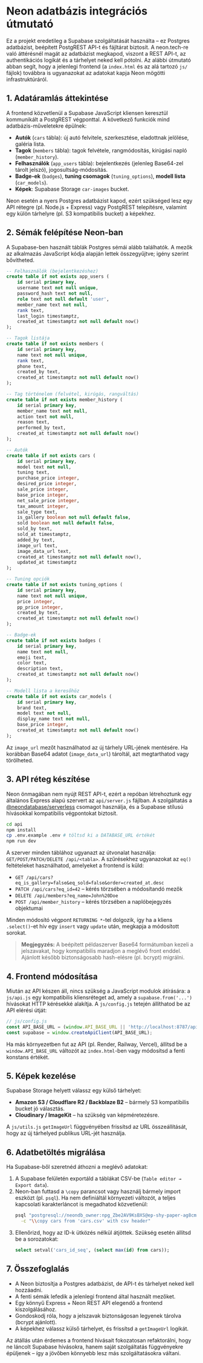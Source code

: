 # Neon adatbázis integrációs útmutató

Ez a projekt eredetileg a Supabase szolgáltatását használta – ez Postgres adatbázist, beépített PostgREST API-t és fájltárat biztosít. A neon.tech-re való áttérésnél magát az adatbázist megkapod, viszont a REST API-t, az authentikációs logikát és a tárhelyet neked kell pótolni. Az alábbi útmutató abban segít, hogy a jelenlegi frontend (a `index.html` és az alá tartozó `js/` fájlok) továbbra is ugyanazokat az adatokat kapja Neon mögötti infrastruktúráról.

## 1. Adatáramlás áttekintése

A frontend közvetlenül a Supabase JavaScript kliensen keresztül kommunikált a PostgREST végponttal. A következő funkciók mind adatbázis-műveletekre épülnek:

- **Autók** (`cars` tábla): új autó felvitele, szerkesztése, eladottnak jelölése, galéria lista.
- **Tagok** (`members` tábla): tagok felvétele, rangmódosítás, kirúgási napló (`member_history`).
- **Felhasználók** (`app_users` tábla): bejelentkezés (jelenleg Base64-zel tárolt jelszó), jogosultság-módosítás.
- **Badge-ek** (`badges`), **tuning csomagok** (`tuning_options`), **modell lista** (`car_models`).
- **Képek**: Supabase Storage `car-images` bucket.

Neon esetén a nyers Postgres adatbázist kapod, ezért szükséged lesz egy API rétegre (pl. Node.js + Express) vagy PostgREST telepítésre, valamint egy külön tárhelyre (pl. S3 kompatibilis bucket) a képekhez.

## 2. Sémák felépítése Neon-ban

A Supabase-ben használt táblák Postgres sémái alább találhatók. A mezők az alkalmazás JavaScript kódja alapján lettek összegyűjtve; igény szerint bővítheted.

```sql
-- Felhasználók (bejelentkezéshez)
create table if not exists app_users (
    id serial primary key,
    username text not null unique,
    password_hash text not null,
    role text not null default 'user',
    member_name text not null,
    rank text,
    last_login timestamptz,
    created_at timestamptz not null default now()
);

-- Tagok listája
create table if not exists members (
    id serial primary key,
    name text not null unique,
    rank text,
    phone text,
    created_by text,
    created_at timestamptz not null default now()
);

-- Tag történelem (felvétel, kirúgás, rangváltás)
create table if not exists member_history (
    id serial primary key,
    member_name text not null,
    action text not null,
    reason text,
    performed_by text,
    created_at timestamptz not null default now()
);

-- Autók
create table if not exists cars (
    id serial primary key,
    model text not null,
    tuning text,
    purchase_price integer,
    desired_price integer,
    sale_price integer,
    base_price integer,
    net_sale_price integer,
    tax_amount integer,
    sale_type text,
    is_gallery boolean not null default false,
    sold boolean not null default false,
    sold_by text,
    sold_at timestamptz,
    added_by text,
    image_url text,
    image_data_url text,
    created_at timestamptz not null default now(),
    updated_at timestamptz
);

-- Tuning opciók
create table if not exists tuning_options (
    id serial primary key,
    name text not null unique,
    price integer,
    pp_price integer,
    created_by text,
    created_at timestamptz not null default now()
);

-- Badge-ek
create table if not exists badges (
    id serial primary key,
    name text not null,
    emoji text,
    color text,
    description text,
    created_at timestamptz not null default now()
);

-- Modell lista a keresőhöz
create table if not exists car_models (
    id serial primary key,
    brand text,
    model text not null,
    display_name text not null,
    base_price integer,
    created_at timestamptz not null default now()
);
```

Az `image_url` mezőt használhatod az új tárhely URL-jének mentésére. Ha korábban Base64 adatot (`image_data_url`) tároltál, azt megtarthatod vagy törölheted.

## 3. API réteg készítése

Neon önmagában nem nyújt REST API-t, ezért a repóban létrehoztunk egy általános Express alapú szervert az `api/server.js` fájlban. A szolgáltatás a [@neondatabase/serverless](https://github.com/neondatabase/serverless) csomagot használja, és a Supabase stílusú hívásokkal kompatibilis végpontokat biztosít.

```bash
cd api
npm install
cp .env.example .env # töltsd ki a DATABASE_URL értékét
npm run dev
```

A szerver minden táblához ugyanazt az útvonalat használja: `GET/POST/PATCH/DELETE /api/<tabla>`. A szűrésekhez ugyanazokat az `eq()` feltételeket használhatod, amelyeket a frontend is küld:

- `GET /api/cars?eq_is_gallery=false&eq_sold=false&order=created_at.desc`
- `PATCH /api/cars?eq_id=42` – kérés törzsében a módosítandó mezők
- `DELETE /api/members?eq_name=John%20Doe`
- `POST /api/member_history` – kérés törzsében a naplóbejegyzés objektumai

Minden módosító végpont `RETURNING *`-tel dolgozik, így ha a kliens `.select()`-et hív egy `insert` vagy `update` után, megkapja a módosított sorokat.

> **Megjegyzés:** A beépített példaszerver Base64 formátumban kezeli a jelszavakat, hogy kompatibilis maradjon a meglévő front enddel. Ajánlott később biztonságosabb hash-elésre (pl. bcrypt) migrálni.


## 4. Frontend módosítása

Miután az API készen áll, nincs szükség a JavaScript modulok átírására: a `js/api.js` egy kompatibilis kliensréteget ad, amely a `supabase.from('...')` hívásokat HTTP kérésekké alakítja. A `js/config.js` tetején állíthatod be az API elérési útját:

```js
// js/config.js
const API_BASE_URL = (window.API_BASE_URL || 'http://localhost:8787/api').replace(/\/$/, '');
const supabase = window.createApiClient(API_BASE_URL);
```

Ha más környezetben fut az API (pl. Render, Railway, Vercel), állítsd be a `window.API_BASE_URL` változót az `index.html`-ben vagy módosítsd a fenti konstans értékét.


## 5. Képek kezelése

Supabase Storage helyett válassz egy külső tárhelyet:

- **Amazon S3 / Cloudflare R2 / Backblaze B2** – bármely S3 kompatibilis bucket jó választás.
- **Cloudinary / ImageKit** – ha szükség van képméretezésre.

A `js/utils.js` `getImageUrl` függvényében frissítsd az URL összeállítását, hogy az új tárhelyed publikus URL-jét használja.

## 6. Adatbetöltés migrálása

Ha Supabase-ből szeretnéd áthozni a meglévő adatokat:

1. A Supabase felületén exportáld a táblákat CSV-be (`Table editor → Export data`).
2. Neon-ban futtasd a `\copy` parancsot vagy használj bármely import eszközt (pl. `psql`). Ha nem definiáltál környezeti változót,
   a teljes kapcsolati karakterláncot is megadhatod közvetlenül:
   ```bash
   psql "postgresql://neondb_owner:npg_Zbe2AV9KsBXS@ep-shy-paper-ag8cmxvh-pooler.c-2.eu-central-1.aws.neon.tech/Jimenez-motors?sslmode=require&channel_binding=require" \
     -c "\\copy cars from 'cars.csv' with csv header"
   ```
3. Ellenőrizd, hogy az ID-k ütközés nélkül átjöttek. Szükség esetén állítsd be a sorozatokat:
   ```sql
   select setval('cars_id_seq', (select max(id) from cars));
   ```

## 7. Összefoglalás

- A Neon biztosítja a Postgres adatbázist, de API-t és tárhelyet neked kell hozzáadni.
- A fenti sémák lefedik a jelenlegi frontend által használt mezőket.
- Egy könnyű Express + Neon REST API elegendő a frontend kiszolgálásához.
- Gondoskodj róla, hogy a jelszavak biztonságosan legyenek tárolva (bcrypt ajánlott).
- A képekhez válassz külső tárhelyet, és frissítsd a `getImageUrl` logikát.

Az átállás után érdemes a frontend hívásait fokozatosan refaktorálni, hogy ne láncolt Supabase hívásokra, hanem saját szolgáltatás függvényekre épüljenek – így a jövőben könnyebb lesz más szolgáltatásokra váltani.
